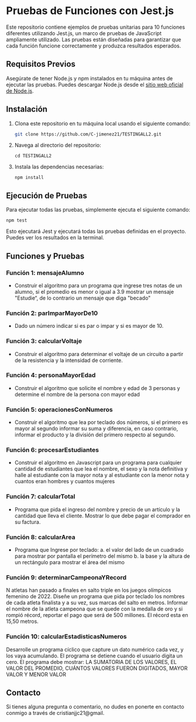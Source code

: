 # Pruebas de Funciones con Jest.js

Este repositorio contiene ejemplos de pruebas unitarias para 10 funciones diferentes utilizando Jest.js, un marco de pruebas de JavaScript ampliamente utilizado. Las pruebas están diseñadas para garantizar que cada función funcione correctamente y produzca resultados esperados.

## Requisitos Previos

Asegúrate de tener Node.js y npm instalados en tu máquina antes de ejecutar las pruebas. Puedes descargar Node.js desde el [sitio web oficial de Node.js](https://nodejs.org/).

## Instalación

1. Clona este repositorio en tu máquina local usando el siguiente comando:

   ```bash
   git clone https://github.com/C-jimenez21/TESTINGALL2.git

1. Navega al directorio del repositorio:

   ```
   cd TESTINGALL2
   ```

2. Instala las dependencias necesarias:

   ```
   npm install
   ```

## Ejecución de Pruebas

Para ejecutar todas las pruebas, simplemente ejecuta el siguiente comando:

```
npm test
```

Esto ejecutará Jest y ejecutará todas las pruebas definidas en el proyecto. Puedes ver los resultados en la terminal.

## Funciones y Pruebas

### Función 1:  mensajeAlumno

- Construir el algoritmo para un programa que ingrese tres notas de un alumno, si el promedio es menor o igual a 3.9 mostrar un mensaje "Estudie“, de lo contrario un mensaje que diga "becado"

### Función 2: parImparMayorDe10

- Dado un número indicar si es par o impar y si es mayor de 10.

### Función 3:  calcularVoltaje

- Construir el algoritmo para determinar el voltaje de un circuito a partir de la resistencia y la intensidad de corriente.

### Función 4:  personaMayorEdad

- Construir el algoritmo que solicite el nombre y edad de 3 personas y determine el nombre de la persona con mayor edad

### Función 5:  operacionesConNumeros

- Construir el algoritmo que lea por teclado dos números, si el primero es mayor al segundo informar su suma y diferencia, en caso contrario, informar el producto y la división del primero respecto al segundo.

### Función 6:  procesarEstudiantes

- Construir el algoritmo en Javascript para un programa
para cualquier cantidad de estudiantes que lea el nombre,
el sexo y la nota definitiva y halle al estudiante con la mayor
nota y al estudiante con la menor nota y cuantos eran
hombres y cuantos mujeres

### Función 7:  calcularTotal

- Programa que pida el ingreso del nombre y precio de un artículo y la
cantidad que lleva el cliente. Mostrar lo que debe pagar el comprador
en su factura.

### Función 8:  calcularArea

- Programa que Ingrese por teclado:
a. el valor del lado de un cuadrado para mostrar por pantalla el
perímetro del mismo
b. la base y la altura de un rectángulo para mostrar el área del
mismo


### Función 9: determinarCampeonaYRecord

N atletas han pasado a finales en salto triple en los juegos
olímpicos femenino de 2022. Diseñe un programa que pida por
teclado los nombres de cada atleta finalista y a su vez, sus
marcas del salto en metros. Informar el nombre de la atleta
campeona que se quede con la medalla de oro y si rompió
récord, reportar el pago que será de 500 millones. El récord
esta en 15,50 metros.

### Función 10: calcularEstadisticasNumeros

Desarrolle un programa cíclico que capture un dato
numérico cada vez, y los vaya acumulando. El programa se
detiene cuando el usuario digita un cero. El programa debe
mostrar: LA SUMATORIA DE LOS VALORES, EL VALOR DEL
PROMEDIO, CUÁNTOS VALORES FUERON DIGITADOS, MAYOR
VALOR Y MENOR VALOR

## Contacto

Si tienes alguna pregunta o comentario, no dudes en ponerte en contacto conmigo a través de cristianjjc21@gmail.